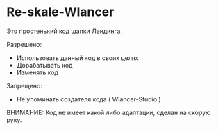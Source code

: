 # Re-skale-Wlancer

Это простенький код шапки Лэндинга.

Разрешено:

- Использовать данный код в своих целях
- Дорабатывать код
- Изменять код

Запрещено:

- Не упоминать создателя кода ( Wlancer-Studio )

ВНИМАНИЕ: Код не имеет какой либо адаптации, сделан на скорую руку.
